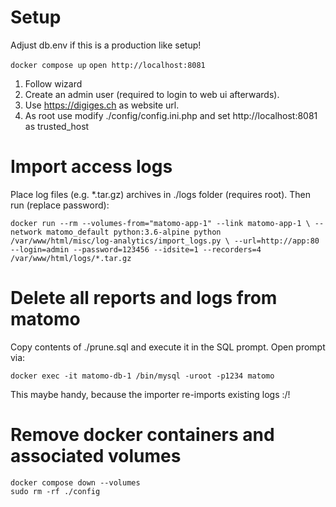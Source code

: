# Setup
Adjust db.env if this is a production like setup!

`docker compose up`
`open http://localhost:8081`

1. Follow wizard
1. Create an admin user (required to login to web ui afterwards).
1. Use https://digiges.ch as website url.
1. As root use modify ./config/config.ini.php and set http://localhost:8081 as trusted_host

# Import access logs
Place log files (e.g. *.tar.gz) archives in ./logs folder (requires root). Then run (replace password):

`docker run --rm --volumes-from="matomo-app-1" --link matomo-app-1 \
    --network matomo_default python:3.6-alpine python /var/www/html/misc/log-analytics/import_logs.py \
    --url=http://app:80 --login=admin --password=123456 --idsite=1 --recorders=4 /var/www/html/logs/*.tar.gz`


# Delete all reports and logs from matomo
Copy contents of ./prune.sql and execute it in the SQL prompt. Open prompt via:

`docker exec -it matomo-db-1 /bin/mysql -uroot -p1234 matomo`

This maybe handy, because the importer re-imports existing logs :/!

# Remove docker containers and associated volumes

```
docker compose down --volumes
sudo rm -rf ./config
```